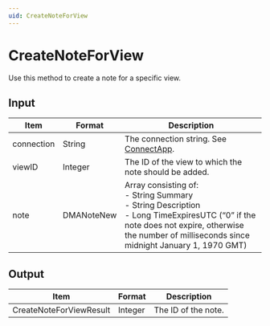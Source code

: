 ```yaml
---
uid: CreateNoteForView
---
```


# CreateNoteForView

Use this method to create a note for a specific view.

## Input

| Item | Format | Description |
|--|--|--|
| connection | String | The connection string. See [ConnectApp](xref:ConnectApp). |
| viewID | Integer | The ID of the view to which the note should be added. |
| note | DMANoteNew | Array consisting of:<br> - String Summary<br> - String Description<br> - Long TimeExpiresUTC (“0” if the note does not expire, otherwise the number of milliseconds since midnight January 1, 1970 GMT) |

## Output

| Item                     | Format  | Description         |
|--------------------------|---------|---------------------|
| CreateNoteForViewResult | Integer | The ID of the note. |
